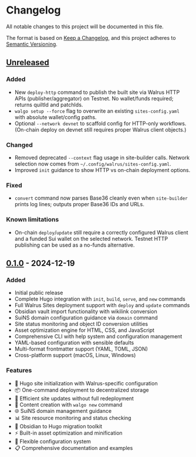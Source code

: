 # Changelog

All notable changes to this project will be documented in this file.

The format is based on [Keep a Changelog](https://keepachangelog.com/en/1.0.0/),
and this project adheres to [Semantic Versioning](https://semver.org/spec/v2.0.0.html).

## [Unreleased]

### Added
- New `deploy-http` command to publish the built site via Walrus HTTP APIs (publisher/aggregator) on Testnet. No wallet/funds required; returns quiltId and patchIds.
- `walgo setup --force` flag to overwrite an existing `sites-config.yaml` with absolute wallet/config paths.
- Optional `--network devnet` to scaffold config for HTTP-only workflows. (On-chain deploy on devnet still requires proper Walrus client objects.)

### Changed
- Removed deprecated `--context` flag usage in site-builder calls. Network selection now comes from `~/.config/walrus/sites-config.yaml`.
- Improved `init` guidance to show HTTP vs on-chain deployment options.

### Fixed
- `convert` command now parses Base36 cleanly even when `site-builder` prints log lines; outputs proper Base36 IDs and URLs.

### Known limitations
- On-chain `deploy`/`update` still require a correctly configured Walrus client and a funded Sui wallet on the selected network. Testnet HTTP publishing can be used as a no-funds alternative.

## [0.1.0] - 2024-12-19

### Added
- Initial public release
- Complete Hugo integration with `init`, `build`, `serve`, and `new` commands
- Full Walrus Sites deployment support with `deploy` and `update` commands
- Obsidian vault import functionality with wikilink conversion
- SuiNS domain configuration guidance via `domain` command
- Site status monitoring and object ID conversion utilities
- Asset optimization engine for HTML, CSS, and JavaScript
- Comprehensive CLI with help system and configuration management
- YAML-based configuration with sensible defaults
- Multi-format frontmatter support (YAML, TOML, JSON)
- Cross-platform support (macOS, Linux, Windows)

### Features
- 🚀 Hugo site initialization with Walrus-specific configuration
- 📦 One-command deployment to decentralized storage
- 🔄 Efficient site updates without full redeployment
- 📝 Content creation with `walgo new` command
- 🌐 SuiNS domain management guidance
- 📊 Site resource monitoring and status checking
- 🔧 Obsidian to Hugo migration toolkit
- ⚡ Built-in asset optimization and minification
- 🎯 Flexible configuration system
- 📋 Comprehensive documentation and examples

[Unreleased]: https://github.com/selimozten/walgo/compare/v0.1.0...HEAD
[0.1.0]: https://github.com/selimozten/walgo/releases/tag/v0.1.0 